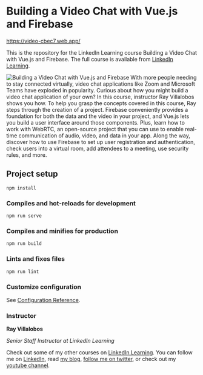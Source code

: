 # Building a Video Chat with Vue.js and Firebase

https://video-cbec7.web.app/

This is the repository for the LinkedIn Learning course Building a Video Chat with Vue.js and Firebase. The full course is available from [LinkedIn Learning][lil-course-url].

![Building a Video Chat with Vue.js and Firebase][lil-thumbnail-url] 
With more people needing to stay connected virtually, video chat applications like Zoom and Microsoft Teams have exploded in popularity. Curious about how you might build a video chat application of your own? In this course, instructor Ray Villalobos shows you how. To help you grasp the concepts covered in this course, Ray steps through the creation of a project. Firebase conveniently provides a foundation for both the data and the video in your project, and Vue.js lets you build a user interface around those components. Plus, learn how to work with WebRTC, an open-source project that you can use to enable real-time communication of audio, video, and data in your app. Along the way, discover how to use Firebase to set up user registration and authentication, check users into a virtual room, add attendees to a meeting, use security rules, and more.

## Project setup
```
npm install
```

### Compiles and hot-reloads for development
```
npm run serve
```

### Compiles and minifies for production
```
npm run build
```

### Lints and fixes files
```
npm run lint
```

### Customize configuration
See [Configuration Reference](https://cli.vuejs.org/config/).

### Instructor

**Ray Villalobos**

_Senior Staff Instructor at LinkedIn Learning_

Check out some of my other courses on [LinkedIn Learning](https://linkedin-learning.pxf.io/c/1252977/449670/8005?subId1=githubrepo&u=https%3A%2F%2Fwww.linkedin.com%2Flearning%2Finstructors%2Fray-villalobos). You can follow me on [LinkedIn](https://www.linkedin.com/in/planetoftheweb/), read [my blog](http://raybo.org), [follow me on twitter](http://twitter.com/planetoftheweb), or check out my [youtube channel](http://youtube.com/planetoftheweb).

[lil-course-url]: https://www.linkedin.com/learning/building-a-video-chat-app-with-vue-js-and-firebase
[lil-thumbnail-url]: https://cdn.lynda.com/course/2841310/2841310-1600875178547-16x9.jpg
